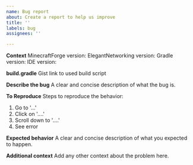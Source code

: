 ```yaml
---
name: Bug report
about: Create a report to help us improve
title: ''
labels: bug
assignees: ''

---
```


**Context**
MinecraftForge version:
ElegantNetworking version:
Gradle version:
IDE version:

**build.gradle**
Gist link to used build script

**Describe the bug**
A clear and concise description of what the bug is.

**To Reproduce**
Steps to reproduce the behavior:
1. Go to '...'
2. Click on '....'
3. Scroll down to '....'
4. See error

**Expected behavior**
A clear and concise description of what you expected to happen.

**Additional context**
Add any other context about the problem here.
